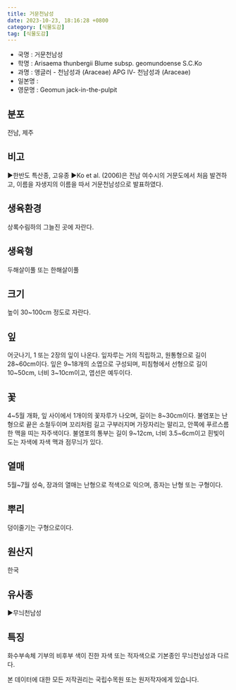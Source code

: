 ```yaml
---
title: 거문천남성
date: 2023-10-23, 18:16:28 +0800
category: [식물도감]
tag: [식물도감]
---
```




- 국명 : 거문천남성
- 학명 : Arisaema thunbergii Blume subsp. geomundoense S.C.Ko
- 과명 : 앵글러 - 천남성과 (Araceae) APG Ⅳ- 천남성과 (Araceae)
- 일본명 : 
- 영문명 : Geomun jack-in-the-pulpit


## 분포
전남, 제주
## 비고
▶한반도 특산종, 고유종▶Ko et al. (2006)은 전남 여수시의 거문도에서 처음 발견하고, 이름을 자생지의 이름을 따서 거문천남성으로 발표하였다.
## 생육환경
상록수림하의 그늘진 곳에 자란다.
## 생육형
두해살이풀 또는 한해살이풀
## 크기
높이 30~100cm 정도로 자란다.
## 잎
어긋나기, 1 또는 2장의 잎이 나온다. 잎자루는 거의 직립하고, 원통형으로 길이 28~60cm이다. 잎은 9~18개의 소엽으로 구성되며, 피침형에서 선형으로 길이 10~50cm, 너비 3~10cm이고, 엽선은 예두이다.
## 꽃
4~5월 개화, 잎 사이에서 1개이의 꽃자루가 나오며, 길이는 8~30cm이다. 불염포는 난형으로 끝은 소철두이며 꼬리처럼 길고 구부러지며 가장자리는 말리고, 안쪽에 푸르스름한 맥을 띠는 자주색이다. 불염포의 통부는 길이 9~12cm, 너비 3.5~6cm이고 흰빛이 도는 자색에 자색 맥과 점무늬가 있다.
## 열매
5월~7월 성숙, 장과의 열매는 난형으로 적색으로 익으며, 종자는 난형 또는 구형이다.
## 뿌리
덩이줄기는 구형으로이다.
## 원산지
한국
## 유사종
▶무늬천남성
## 특징
화수부속체 기부의  비후부 색이 진한 자색 또는 적자색으로 기본종인 무늬천남성과 다르다.






본 데이터에 대한 모든 저작권리는 국립수목원 또는 원저작자에게 있습니다.

